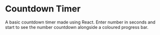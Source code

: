# Countdown Timer

A basic countdown timer made using React. Enter number in seconds and start to see the number countdown alongside a coloured progress bar.
